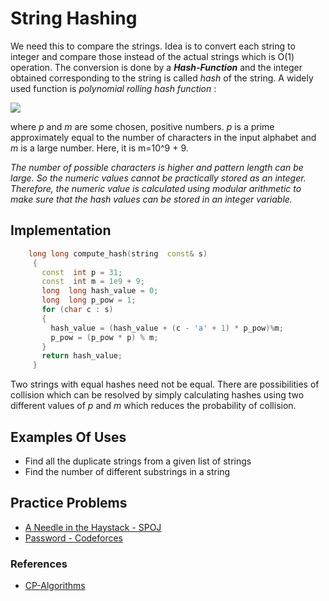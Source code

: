 # String Hashing

We need this to compare the strings. Idea is to convert each string to integer and compare those instead of the actual strings which is O(1) operation. The conversion is done by a ***Hash-Function*** and the integer obtained corresponding to the string is called *hash* of the string.
A widely used function is   *polynomial rolling hash function* :

 ![](https://hapq.me/content/images/2019/11/Screen-Shot-2019-11-06-at-4.59.06-PM.png)

where *p* and *m* are some chosen, positive numbers. *p* is a prime approximately equal to the number of characters in the input alphabet and *m* is a large number.
Here, it is m=10^9 + 9.

*The number of possible characters is higher  and pattern length can be large. So the numeric values cannot be practically stored as an integer. Therefore, the numeric value is calculated using modular arithmetic to make sure that the hash values can be stored in an integer variable.*

## Implementation
```cpp
    long long compute_hash(string  const& s)
     { 
       const  int p = 31; 
       const  int m = 1e9 + 9;
       long  long hash_value = 0; 
       long  long p_pow = 1;
       for (char c : s) 
       {
         hash_value = (hash_value + (c - 'a' + 1) * p_pow)%m; 
         p_pow = (p_pow * p) % m;
       } 
       return hash_value; 
     }
```
Two strings with equal hashes need not be equal. There are possibilities of collision which can be resolved by simply calculating hashes using two different values of *p* and *m* which reduces the probability of collision.

## Examples Of Uses

- Find all the duplicate strings from a given list of strings
- Find the number of different substrings in a string

## Practice Problems

- [A Needle in the Haystack - SPOJ](https://www.spoj.com/problems/NHAY/)
- [Password - Codeforces](https://codeforces.com/problemset/problem/126/B)

### References

- [CP-Algorithms](https://cp-algorithms.com/)
